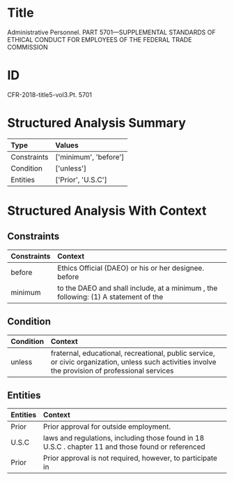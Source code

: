 # Title

 Administrative Personnel. PART 5701—SUPPLEMENTAL STANDARDS OF ETHICAL CONDUCT FOR EMPLOYEES OF THE FEDERAL TRADE COMMISSION


# ID

 CFR-2018-title5-vol3.Pt. 5701


# Structured Analysis Summary

| Type        | Values                |
|:------------|:----------------------|
| Constraints | ['minimum', 'before'] |
| Condition   | ['unless']            |
| Entities    | ['Prior', 'U.S.C']    |


# Structured Analysis With Context

 


## Constraints

| Constraints   | Context                                                                             |
|:--------------|:------------------------------------------------------------------------------------|
| before        | Ethics Official (DAEO) or his or her designee. before                               |
| minimum       | to the DAEO and shall include, at a minimum , the following: (1) A statement of the |


## Condition

| Condition   | Context                                                                                                                                            |
|:------------|:---------------------------------------------------------------------------------------------------------------------------------------------------|
| unless      | fraternal, educational, recreational, public service, or civic organization, unless such activities involve the provision of professional services |


## Entities

| Entities   | Context                                                                                            |
|:-----------|:---------------------------------------------------------------------------------------------------|
| Prior      | Prior  approval for outside employment.                                                            |
| U.S.C      | laws and regulations, including those found in 18 U.S.C . chapter 11 and those found or referenced |
| Prior      | Prior approval is not required, however, to participate in                                         |


